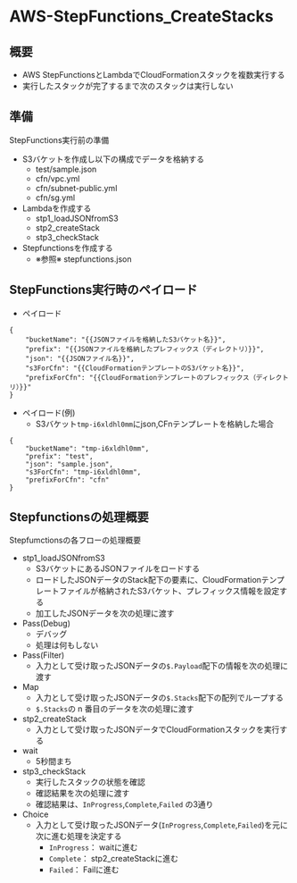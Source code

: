 # AWS-StepFunctions_CreateStacks

## 概要

- AWS StepFunctionsとLambdaでCloudFormationスタックを複数実行する
- 実行したスタックが完了するまで次のスタックは実行しない

## 準備
StepFunctions実行前の準備

- S3バケットを作成し以下の構成でデータを格納する
    - test/sample.json
    - cfn/vpc.yml
    - cfn/subnet-public.yml
    - cfn/sg.yml
- Lambdaを作成する
    - stp1_loadJSONfromS3
    - stp2_createStack
    - stp3_checkStack
- Stepfunctionsを作成する
    - ※参照※ stepfunctions.json

## StepFunctions実行時のペイロード

- ペイロード

```
{
    "bucketName": "{{JSONファイルを格納したS3バケット名}}",
    "prefix": "{{JSONファイルを格納したプレフィックス（ディレクトリ）}}",
    "json": "{{JSONファイル名}}",
    "s3ForCfn": "{{CloudFormationテンプレートのS3バケット名}}",
    "prefixForCfn": "{{CloudFormationテンプレートのプレフィックス（ディレクトリ）}}"
}
```

- ペイロード(例)
    - S3バケット`tmp-i6xldhl0mm`にjson,CFnテンプレートを格納した場合

```
{
    "bucketName": "tmp-i6xldhl0mm",
    "prefix": "test",
    "json": "sample.json",
    "s3ForCfn": "tmp-i6xldhl0mm",
    "prefixForCfn": "cfn"
}
```

## Stepfunctionsの処理概要

Stepfumctionsの各フローの処理概要

- stp1_loadJSONfromS3
    - S3バケットにあるJSONファイルをロードする
    - ロードしたJSONデータのStack配下の要素に、CloudFormationテンプレートファイルが格納されたS3バケット、プレフィックス情報を設定する
    - 加工したJSONデータを次の処理に渡す
- Pass(Debug)
    - デバッグ
    - 処理は何もしない
- Pass(Filter)
    - 入力として受け取ったJSONデータの`$.Payload`配下の情報を次の処理に渡す
- Map
    - 入力として受け取ったJSONデータの`$.Stacks`配下の配列でループする
    - `$.Stacks`の n 番目のデータを次の処理に渡す
- stp2_createStack
    - 入力として受け取ったJSONデータでCloudFormationスタックを実行する
- wait
    - 5秒間まち
- stp3_checkStack
    - 実行したスタックの状態を確認
    - 確認結果を次の処理に渡す
    - 確認結果は、`InProgress`,`Complete`,`Failed` の3通り
- Choice
    - 入力として受け取ったJSONデータ(`InProgress`,`Complete`,`Failed`)を元に次に進む処理を決定する
        - `InProgress`： waitに進む
        - `Complete`： stp2_createStackに進む
        - `Failed`： Failに進む


